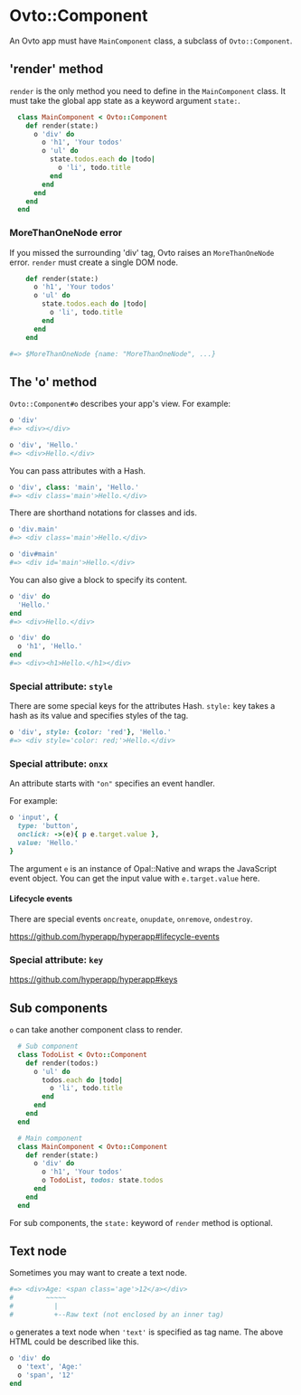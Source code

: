 # Ovto::Component

An Ovto app must have `MainComponent` class, a subclass of `Ovto::Component`.

## 'render' method

`render` is the only method you need to define in the `MainComponent` class.
It must take the global app state as a keyword argument `state:`.

```rb
  class MainComponent < Ovto::Component
    def render(state:)
      o 'div' do
        o 'h1', 'Your todos'
        o 'ul' do
          state.todos.each do |todo|
            o 'li', todo.title
          end
        end
      end
    end
  end
```

### MoreThanOneNode error

If you missed the surrounding 'div' tag, Ovto raises an `MoreThanOneNode` error. `render` must create a single DOM node.

```rb
    def render(state:)
      o 'h1', 'Your todos'
      o 'ul' do
        state.todos.each do |todo|
          o 'li', todo.title
        end
      end
    end

#=> $MoreThanOneNode {name: "MoreThanOneNode", ...}
```

## The 'o' method

<a name='the-o-method' />

`Ovto::Component#o` describes your app's view. For example:

```rb
o 'div'
#=> <div></div>

o 'div', 'Hello.'
#=> <div>Hello.</div>
```

You can pass attributes with a Hash.

```rb
o 'div', class: 'main', 'Hello.'
#=> <div class='main'>Hello.</div>
```

There are shorthand notations for classes and ids.

```rb
o 'div.main'
#=> <div class='main'>Hello.</div>

o 'div#main'
#=> <div id='main'>Hello.</div>
```

You can also give a block to specify its content.

```rb
o 'div' do
  'Hello.'
end
#=> <div>Hello.</div>

o 'div' do
  o 'h1', 'Hello.'
end
#=> <div><h1>Hello.</h1></div>
```

### Special attribute: `style`

<a name='special-attributes' />

There are some special keys for the attributes Hash. `style:` key takes a hash as 
its value and specifies styles of the tag.

```rb
o 'div', style: {color: 'red'}, 'Hello.'
#=> <div style='color: red;'>Hello.</div>
```

### Special attribute: `onxx`

An attribute starts with `"on"` specifies an event handler.

For example:

```rb
o 'input', {
  type: 'button',
  onclick: ->(e){ p e.target.value },
  value: 'Hello.'
}
```

The argument `e` is an instance of Opal::Native and wraps the JavaScript event object.
You can get the input value with `e.target.value` here.

#### Lifecycle events

There are special events `oncreate`, `onupdate`, `onremove`, `ondestroy`.

https://github.com/hyperapp/hyperapp#lifecycle-events

### Special attribute: `key`

https://github.com/hyperapp/hyperapp#keys

## Sub components

`o` can take another component class to render.

```rb
  # Sub component
  class TodoList < Ovto::Component
    def render(todos:)
      o 'ul' do
        todos.each do |todo|
          o 'li', todo.title
        end
      end
    end
  end

  # Main component
  class MainComponent < Ovto::Component
    def render(state:)
      o 'div' do
        o 'h1', 'Your todos'
        o TodoList, todos: state.todos
      end
    end
  end
```

For sub components, the `state:` keyword of `render` method is optional. 

## Text node

Sometimes you may want to create a text node.

```rb
#=> <div>Age: <span class='age'>12</a></div>
#        ~~~~~
#          |
#          +--Raw text (not enclosed by an inner tag)
```

`o` generates a text node when `'text'` is specified as tag name. The above
HTML could be described like this.

```rb
o 'div' do
  o 'text', 'Age:'
  o 'span', '12'
end
```

